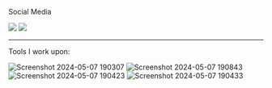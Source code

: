 Social Media


<a href="https://www.facebook.com/josiahhhh8/" rel="nofollow"><img src="https://github.com/josiahgallenero/README/assets/137091516/f40e5259-9a09-4c26-b317-b812bcd53cd8" data-canonical-src="https://img.shields.io/badge/carlcastanas-1877F2?style=for-the-badge&amp;logo=facebook&amp;logoColor=white" style="max-width: 100%;"></a>
<a href="[https://www.facebook.com/josiahhhh8/](https://www.instagram.com/_josiahhhhh1/)" rel="nofollow"><img src="[https://github.com/josiahgallenero/README/assets/137091516/f40e5259-9a09-4c26-b317-b812bcd53cd8](https://github.com/josiahgallenero/README/assets/137091516/f7ba7c9d-d82c-4e15-9450-7d42327706d4)" data-canonical-src="https://img.shields.io/badge/carlcastanas-1877F2?style=for-the-badge&amp;logo=facebook&amp;logoColor=white" style="max-width: 100%;"></a>




---------------------------------------------------------------------------------------------------------------------------------------------------------------------------------------------


Tools I work upon:


![Screenshot 2024-05-07 190307](https://github.com/josiahgallenero/README/assets/137091516/12501481-0ab0-4e52-9660-bb47ae5784cb)
![Screenshot 2024-05-07 190843](https://github.com/josiahgallenero/README/assets/137091516/27078418-6d7a-4416-96e5-0b09c0273c1e)
![Screenshot 2024-05-07 190423](https://github.com/josiahgallenero/README/assets/137091516/3a698223-731a-413e-b60c-84f3c04cddc5)
![Screenshot 2024-05-07 190433](https://github.com/josiahgallenero/README/assets/137091516/fa129894-11dd-4a7f-9df5-ae36aed9b0cf)
